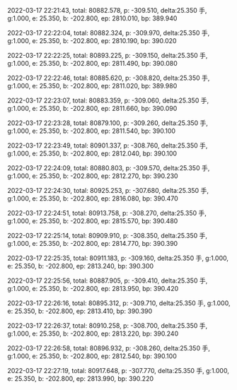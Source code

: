 2022-03-17 22:21:43, total: 80882.578, p: -309.510, delta:25.350 手, g:1.000, e: 25.350, b: -202.800, ep: 2810.010, bp: 389.940

2022-03-17 22:22:04, total: 80882.324, p: -309.970, delta:25.350 手, g:1.000, e: 25.350, b: -202.800, ep: 2810.190, bp: 390.020

2022-03-17 22:22:25, total: 80893.225, p: -309.150, delta:25.350 手, g:1.000, e: 25.350, b: -202.800, ep: 2811.490, bp: 390.080

2022-03-17 22:22:46, total: 80885.620, p: -308.820, delta:25.350 手, g:1.000, e: 25.350, b: -202.800, ep: 2811.020, bp: 389.980

2022-03-17 22:23:07, total: 80883.359, p: -309.060, delta:25.350 手, g:1.000, e: 25.350, b: -202.800, ep: 2811.660, bp: 390.090

2022-03-17 22:23:28, total: 80879.100, p: -309.260, delta:25.350 手, g:1.000, e: 25.350, b: -202.800, ep: 2811.540, bp: 390.100

2022-03-17 22:23:49, total: 80901.337, p: -308.760, delta:25.350 手, g:1.000, e: 25.350, b: -202.800, ep: 2812.040, bp: 390.100

2022-03-17 22:24:09, total: 80880.803, p: -309.570, delta:25.350 手, g:1.000, e: 25.350, b: -202.800, ep: 2812.270, bp: 390.230

2022-03-17 22:24:30, total: 80925.253, p: -307.680, delta:25.350 手, g:1.000, e: 25.350, b: -202.800, ep: 2816.080, bp: 390.470

2022-03-17 22:24:51, total: 80913.758, p: -308.270, delta:25.350 手, g:1.000, e: 25.350, b: -202.800, ep: 2815.570, bp: 390.480

2022-03-17 22:25:14, total: 80909.910, p: -308.350, delta:25.350 手, g:1.000, e: 25.350, b: -202.800, ep: 2814.770, bp: 390.390

2022-03-17 22:25:35, total: 80911.183, p: -309.160, delta:25.350 手, g:1.000, e: 25.350, b: -202.800, ep: 2813.240, bp: 390.300

2022-03-17 22:25:56, total: 80887.905, p: -309.410, delta:25.350 手, g:1.000, e: 25.350, b: -202.800, ep: 2813.950, bp: 390.420

2022-03-17 22:26:16, total: 80895.312, p: -309.710, delta:25.350 手, g:1.000, e: 25.350, b: -202.800, ep: 2813.410, bp: 390.390

2022-03-17 22:26:37, total: 80910.258, p: -308.700, delta:25.350 手, g:1.000, e: 25.350, b: -202.800, ep: 2813.220, bp: 390.240

2022-03-17 22:26:58, total: 80896.932, p: -308.260, delta:25.350 手, g:1.000, e: 25.350, b: -202.800, ep: 2812.540, bp: 390.100

2022-03-17 22:27:19, total: 80917.648, p: -307.770, delta:25.350 手, g:1.000, e: 25.350, b: -202.800, ep: 2813.990, bp: 390.220